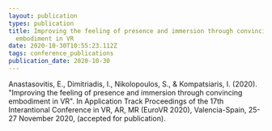 ```yaml
---
layout: publication
types: publication
title: Improving the feeling of presence and immersion through convincing
  embodiment in VR
date: 2020-10-30T10:55:23.112Z
tags: conference_publications
publication_date: 2020-10-30
---
```

Anastasovitis, E., Dimitriadis, I., Nikolopoulos, S., & Kompatsiaris, I. (2020). "Improving the feeling of presence and immersion through convincing embodiment in VR". In Application Track Proceedings of the 17th Interantional Conference in VR, AR, MR (EuroVR 2020), Valencia-Spain, 25-27 November 2020, (accepted for publication).